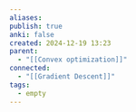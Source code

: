 ```yaml
---
aliases: 
publish: true
anki: false
created: 2024-12-19 13:23
parent:
  - "[[Convex optimization]]"
connected:
  - "[[Gradient Descent]]"
tags:
  - empty
---
```

